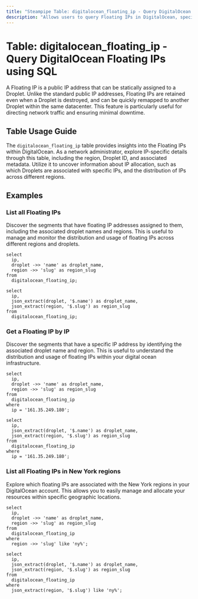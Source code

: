 ```yaml
---
title: "Steampipe Table: digitalocean_floating_ip - Query DigitalOcean Floating IPs using SQL"
description: "Allows users to query Floating IPs in DigitalOcean, specifically the public IP addresses that can be assigned to Droplets, providing insights into IP allocation and usage."
---
```


# Table: digitalocean_floating_ip - Query DigitalOcean Floating IPs using SQL

A Floating IP is a public IP address that can be statically assigned to a Droplet. Unlike the standard public IP addresses, Floating IPs are retained even when a Droplet is destroyed, and can be quickly remapped to another Droplet within the same datacenter. This feature is particularly useful for directing network traffic and ensuring minimal downtime.

## Table Usage Guide

The `digitalocean_floating_ip` table provides insights into the Floating IPs within DigitalOcean. As a network administrator, explore IP-specific details through this table, including the region, Droplet ID, and associated metadata. Utilize it to uncover information about IP allocation, such as which Droplets are associated with specific IPs, and the distribution of IPs across different regions.

## Examples

### List all Floating IPs
Discover the segments that have floating IP addresses assigned to them, including the associated droplet names and regions. This is useful to manage and monitor the distribution and usage of floating IPs across different regions and droplets.

```sql+postgres
select
  ip,
  droplet ->> 'name' as droplet_name,
  region ->> 'slug' as region_slug
from
  digitalocean_floating_ip;
```

```sql+sqlite
select
  ip,
  json_extract(droplet, '$.name') as droplet_name,
  json_extract(region, '$.slug') as region_slug
from
  digitalocean_floating_ip;
```

### Get a Floating IP by IP
Discover the segments that have a specific IP address by identifying the associated droplet name and region. This is useful to understand the distribution and usage of floating IPs within your digital ocean infrastructure.

```sql+postgres
select
  ip,
  droplet ->> 'name' as droplet_name,
  region ->> 'slug' as region_slug
from
  digitalocean_floating_ip
where
  ip = '161.35.249.180';
```

```sql+sqlite
select
  ip,
  json_extract(droplet, '$.name') as droplet_name,
  json_extract(region, '$.slug') as region_slug
from
  digitalocean_floating_ip
where
  ip = '161.35.249.180';
```

### List all Floating IPs in New York regions
Explore which floating IPs are associated with the New York regions in your DigitalOcean account. This allows you to easily manage and allocate your resources within specific geographic locations.

```sql+postgres
select
  ip,
  droplet ->> 'name' as droplet_name,
  region ->> 'slug' as region_slug
from
  digitalocean_floating_ip
where
  region ->> 'slug' like 'ny%';
```

```sql+sqlite
select
  ip,
  json_extract(droplet, '$.name') as droplet_name,
  json_extract(region, '$.slug') as region_slug
from
  digitalocean_floating_ip
where
  json_extract(region, '$.slug') like 'ny%';
```